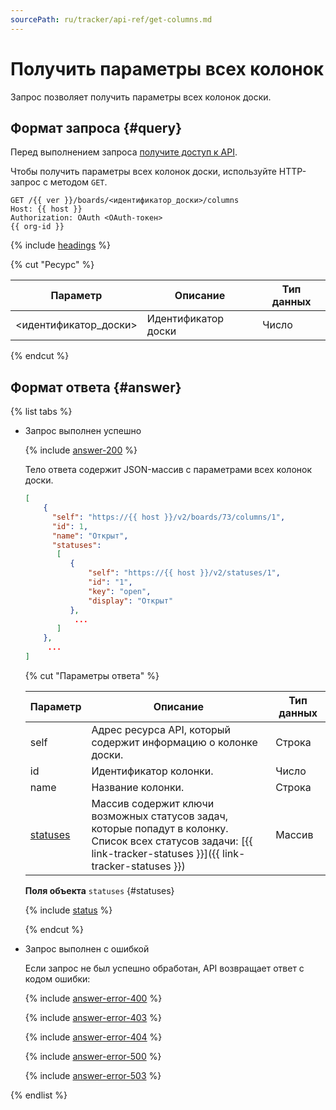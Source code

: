 ```yaml
---
sourcePath: ru/tracker/api-ref/get-columns.md
---
```

# Получить параметры всех колонок

Запрос позволяет получить параметры всех колонок доски.

## Формат запроса {#query}

Перед выполнением запроса [получите доступ к API](concepts/access.md).

Чтобы получить параметры всех колонок доски, используйте HTTP-запрос с методом `GET`.

```http
GET /{{ ver }}/boards/<идентификатор_доски>/columns
Host: {{ host }}
Authorization: OAuth <OAuth-токен>
{{ org-id }}
```

{% include [headings](../_includes/tracker/api/headings.md) %}

{% cut "Ресурс" %}

Параметр | Описание | Тип данных
----- | ----- | -----
\<идентификатор_доски\> | Идентификатор доски | Число

{% endcut %}

## Формат ответа {#answer}

{% list tabs %}

- Запрос выполнен успешно

    {% include [answer-200](../_includes/tracker/api/answer-200.md) %}

    Тело ответа содержит JSON-массив с параметрами всех колонок доски.

    ```json
    [
        {
          "self": "https://{{ host }}/v2/boards/73/columns/1",
          "id": 1,
          "name": "Открыт",
          "statuses":
           [
              {
                  "self": "https://{{ host }}/v2/statuses/1",
                  "id": "1",
                  "key": "open",
                  "display": "Открыт"
              },
               ...
           ]
        },
         ...
    ]
    ```

    {% cut "Параметры ответа" %}

    Параметр | Описание | Тип данных
    -------- | -------- | ----------
    self | Адрес ресурса API, который содержит информацию о колонке доски. |  Строка
    id | Идентификатор колонки. |  Число
    name | Название колонки. |  Строка
    [statuses](#statuses) | Массив содержит ключи возможных статусов задач, которые попадут в колонку.<br/>Список всех статусов задачи: [{{ link-tracker-statuses }}]({{ link-tracker-statuses }}) | Массив

    **Поля объекта** `statuses` {#statuses}

    {% include [status](../_includes/tracker/api/status.md) %}

    {% endcut %}

- Запрос выполнен с ошибкой

    Если запрос не был успешно обработан, API возвращает ответ с кодом ошибки:

    {% include [answer-error-400](../_includes/tracker/api/answer-error-400.md) %}

    {% include [answer-error-403](../_includes/tracker/api/answer-error-403.md) %}

    {% include [answer-error-404](../_includes/tracker/api/answer-error-404.md) %}

    {% include [answer-error-500](../_includes/tracker/api/answer-error-500.md) %}

    {% include [answer-error-503](../_includes/tracker/api/answer-error-503.md) %}

{% endlist %}

